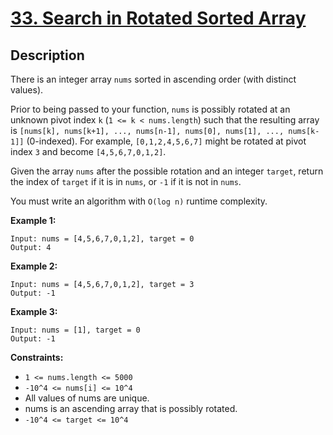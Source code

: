 # [33. Search in Rotated Sorted Array](https://leetcode.com/problems/search-in-rotated-sorted-array/)

## Description
There is an integer array `nums` sorted in ascending order (with distinct values).

Prior to being passed to your function, `nums` is possibly rotated at an unknown pivot index `k` (`1 <= k < nums.length`) such that the resulting array is `[nums[k], nums[k+1], ..., nums[n-1], nums[0], nums[1], ..., nums[k-1]]` (0-indexed). For example, `[0,1,2,4,5,6,7]` might be rotated at pivot index `3` and become `[4,5,6,7,0,1,2]`.

Given the array `nums` after the possible rotation and an integer `target`, return the index of `target` if it is in `nums`, or `-1` if it is not in `nums`.

You must write an algorithm with `O(log n)` runtime complexity.

**Example 1:**
```
Input: nums = [4,5,6,7,0,1,2], target = 0
Output: 4
```

**Example 2:**
```
Input: nums = [4,5,6,7,0,1,2], target = 3
Output: -1
```

**Example 3:**
```
Input: nums = [1], target = 0
Output: -1
```

**Constraints:**
- `1 <= nums.length <= 5000`
- `-10^4 <= nums[i] <= 10^4`
- All values of nums are unique.
- nums is an ascending array that is possibly rotated.
- `-10^4 <= target <= 10^4`
